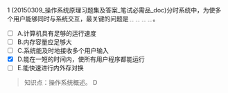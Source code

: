1
(20150309_操作系统原理习题集及答案_笔试必需品_doc)分时系统中，为使多个用户能够同时与系统交互，最关键的问题是﹎﹎﹎﹎。
- [ ] A.计算机具有足够的运行速度 
- [ ] B.内存容量应足够大 
- [ ] C.系统能及时地接收多个用户输入 
- [x] D.能在一短的时间内，使所有用户程序都能运行 
- [ ] E.能快速进行内外存对换

> 知识点：操作系统概述。
> D
